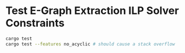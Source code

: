 # Test E-Graph Extraction ILP Solver Constraints

```sh
cargo test
cargo test --features no_acyclic # should cause a stack overflow
```